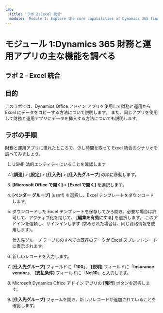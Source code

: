```yaml
---
lab:
  title: 'ラボ 2:Excel 統合'
  module: 'Module 1: Explore the core capabilities of Dynamics 365 finance and operations apps'
---
```


# <a name="module-1-explore-the-core-capabilities-of-dynamics-365-finance-and-operations-apps"></a>モジュール 1:Dynamics 365 財務と運用アプリの主な機能を調べる

## <a name="lab-2---excel-integration"></a>ラボ 2 - Excel 統合

## <a name="objective"></a>目的

このラボでは、Dynamics Office アドイン アプリを使用して財務と運用から Excel にデータをコピーする方法について説明します。 また、同じアプリを使用して財務と運用アプリにデータを挿入する方法についても説明します。

## <a name="lab-steps"></a>ラボの手順

財務と運用アプリに慣れたところで、少し時間を取って Excel 統合のシナリオを調べてみましょう。

1. USMF 法的エンティティにいることを確認します 

2. **[調達]**  >  **[設定]**  >  **[仕入先]**  >  **[仕入先グループ]** の順に移動します。

3. **[Microsoft Office で開く]**  >  **[Excel で開く]** を選択します。

4. **[ベンダー グループ]** (usmf) を選択し、Excel テンプレートをダウンロードします。

5. ダウンロードした Excel テンプレートを保存してから開き、必要な場合は許可して、アクティブ化を閉じて、 **[編集を有効にする]** を選択します。 このアドインを信頼し、サインインします (求められた場合は、同じ資格情報を使用します)。

    仕入先グループ テーブルのすべての既存のデータが Excel スプレッドシートに表示されます。

6.  新しいレコードを入力します。

7. **[仕入先グループ]** フィールドに「**100**」、 **[説明]** フィールドに「**Insurance vendor**」、 **[支払条件]** フィールドに「**Net10**」と入力します。

8. Microsoft Dynamics Office アドイン アプリの **[発行]** ボタンを選択します。

9. **[仕入先グループ]** フォームを開き、新しいレコードが追加されていることを確認します。

